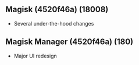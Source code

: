 ## Magisk (4520f46a) (18008)
- Several under-the-hood changes

## Magisk Manager (4520f46a) (180)
- Major UI redesign
